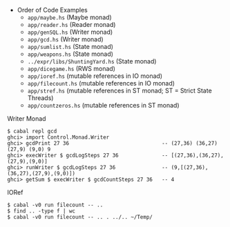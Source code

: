 - Order of Code Examples
  - `app/maybe.hs` (Maybe monad)
  - `app/reader.hs` (Reader monad)
  - `app/genSQL.hs` (Writer monad)
  - `app/gcd.hs` (Writer monad)
  - `app/sumlist.hs` (State monad)
  - `app/weapons.hs` (State monad)
  - `../expr/libs/ShuntingYard.hs` (State monad)
  - `app/dicegame.hs` (RWS monad)
  - `app/ioref.hs` (mutable references in IO monad)
  - `app/filecount.hs` (mutable references in IO monad)
  - `app/stref.hs` (mutable references in ST monad; ST = Strict State Threads)
  - `app/countzeros.hs` (mutable references in ST monad)

Writer Monad
```
$ cabal repl gcd
ghci> import Control.Monad.Writer
ghci> gcdPrint 27 36                              -- (27,36) (36,27) (27,9) (9,0) 9
ghci> execWriter $ gcdLogSteps 27 36              -- [(27,36),(36,27),(27,9),(9,0)]
ghci> runWriter $ gcdLogSteps 27 36               -- (9,[(27,36),(36,27),(27,9),(9,0)])
ghci> getSum $ execWriter $ gcdCountSteps 27 36   -- 4
```

IORef
```
$ cabal -v0 run filecount -- ..
$ find .. -type f | wc
$ cabal -v0 run filecount -- .. . ../.. ~/Temp/
```
